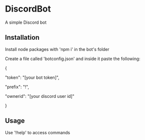 # DiscordBot
A simple Discord bot

## Installation
Install node packages with 'npm i' in the bot's folder

Create a file called 'botconfig.json' and inside it paste the following:

{

  "token": "[your bot token]",
  
  "prefix": "!",
  
  "ownerid": "[your discord user id]"
  
}

## Usage
Use '!help' to access commands

